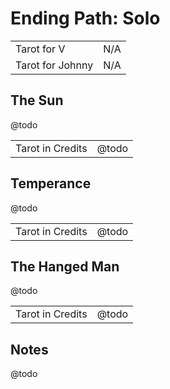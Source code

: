 # Ending Path: Solo

|                  |                                  |
|------------------|----------------------------------|
| Tarot for V      | N/A                              |
| Tarot for Johnny | N/A                              |

## The Sun

@todo

|                  |       |
|------------------|-------|
| Tarot in Credits | @todo |

## Temperance

@todo

|                  |       |
|------------------|-------|
| Tarot in Credits | @todo |

## The Hanged Man

@todo

|                  |       |
|------------------|-------|
| Tarot in Credits | @todo |

## Notes

@todo

